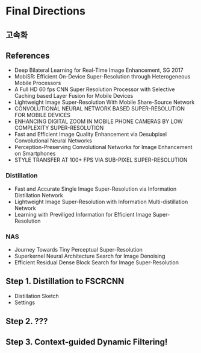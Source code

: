 # Final Directions

## 고속화

## References

* Deep Bilateral Learning for Real-Time Image Enhancement, SG 2017
* MobiSR: Efficient On-Device Super-Resolution through Heterogeneous Mobile Processors
* A Full HD 60 fps CNN Super Resolution Processor with Selective Caching based Layer Fusion for Mobile Devices
* Lightweight Image Super-Resolution With Mobile Share-Source Network
* CONVOLUTIONAL NEURAL NETWORK BASED SUPER-RESOLUTION FOR MOBILE DEVICES
* ENHANCING DIGITAL ZOOM IN MOBILE PHONE CAMERAS BY LOW COMPLEXITY SUPER-RESOLUTION
* Fast and Efficient Image Quality Enhancement via Desubpixel Convolutional Neural Networks
* Perception-Preserving Convolutional Networks for Image Enhancement on Smartphones
* STYLE TRANSFER AT 100+ FPS VIA SUB-PIXEL SUPER-RESOLUTION

### Distillation

* Fast and Accurate Single Image Super-Resolution via Information Distillation Network
* Lightweight Image Super-Resolution with Information Multi-distillation Network
* Learning with Previliged Information for Efficient Image Super-Resolution

### NAS

* Journey Towards Tiny Perceptual Super-Resolution
* Superkernel Neural Architecture Search for Image Denoising
* Efficient Residual Dense Block Search for Image Super-Resolution


## Step 1. Distillation to FSCRCNN

* Distillation Sketch
* Settings

## Step 2. ???

## Step 3. Context-guided Dynamic Filtering!
